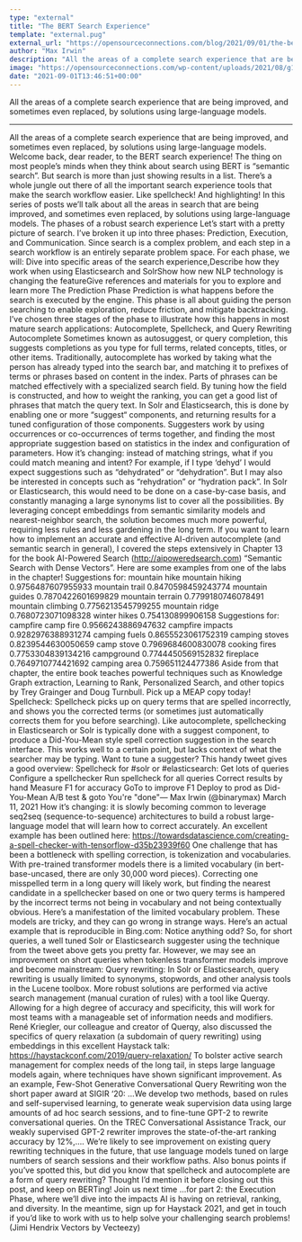 ```yaml
---
type: "external"
title: "The BERT Search Experience"
template: "external.pug"
external_url: "https://opensourceconnections.com/blog/2021/09/01/the-bert-search-experience/"
author: "Max Irwin"
description: "All the areas of a complete search experience that are being improved, and sometimes even replaced, by solutions using large-language models."
image: "https://opensourceconnections.com/wp-content/uploads/2021/08/g1907.png"
date: "2021-09-01T13:46:51+00:00"
---
```


All the areas of a complete search experience that are being improved, and sometimes even replaced, by solutions using large-language models.

---

All the areas of a complete search experience that are being improved, and sometimes even replaced, by solutions using large-language models.
Welcome back, dear reader, to the BERT search experience!  The thing on most people’s minds when they think about search using BERT is “semantic search”.  But search is more than just showing results in a list.  There’s a whole jungle out there of all the important search experience tools that make the search workflow easier.  Like spellcheck!  And highlighting!
In this series of posts we’ll talk about all the areas in search that are being improved, and sometimes even replaced, by solutions using large-language models.
The phases of a robust search experience
Let’s start with a pretty picture of search.  I’ve broken it up into three phases:  Prediction, Execution, and Communication.
Since search is a complex problem, and each step in a search workflow is an entirely separate problem space.  For each phase, we will:
Dive into specific areas of the search experience,Describe how they work when using Elasticsearch and SolrShow how new NLP technology is changing the featureGive references and materials for you to explore and learn more
The Prediction Phase
Prediction is what happens before the search is executed by the engine. This phase is all about guiding the person searching to enable exploration, reduce friction, and mitigate backtracking.  I’ve chosen three stages of the phase to illustrate how this happens in most mature search applications: Autocomplete, Spellcheck, and Query Rewriting
Autocomplete
Sometimes known as autosuggest, or query completion, this suggests completions as you type for full terms, related concepts, titles, or other items.
Traditionally, autocomplete has worked by taking what the person has already typed into the search bar, and matching it to prefixes of terms or phrases based on content in the index.  Parts of phrases can be matched effectively with a specialized search field.  By tuning how the field is constructed, and how to weight the ranking, you can get a good list of phrases that match the query text.
In Solr and Elasticsearch, this is done by enabling one or more “suggest“ components, and returning results for a tuned configuration of those components.  Suggesters work by using occurrences or co-occurrences of terms together, and finding the most appropriate suggestion based on statistics in the index and configuration of parameters.
How it’s changing: instead of matching strings, what if you could match meaning and intent?  For example, if I type ‘dehyd’ I would expect suggestions such as “dehydrated” or “dehydration”.  But I may also be interested in concepts such as “rehydration” or “hydration pack”.  In Solr or Elasticsearch, this would need to be done on a case-by-case basis, and constantly managing a large synonyms list to cover all the possibilities.  By leveraging concept embeddings from semantic similarity models and nearest-neighbor search, the solution becomes much more powerful, requiring less rules and less gardening in the long term.
If you want to learn how to implement an accurate and effective AI-driven autocomplete (and semantic search in general), I covered the steps extensively in Chapter 13 for the book AI-Powered Search (http://aipoweredsearch.com) “Semantic Search with Dense Vectors”.
Here are some examples from one of the labs in the chapter!
Suggestions for: mountain hike
mountain hiking 0.9756487607955933
mountain trail 0.8470598459243774
mountain guides 0.7870422601699829
mountain terrain 0.7799180746078491
mountain climbing 0.7756213545799255
mountain ridge 0.7680723071098328
winter hikes 0.754130899906158
Suggestions for: campfire
camp fire 0.9566243886947632
campfire impacts 0.9282976388931274
camping fuels 0.8655523061752319
camping stoves 0.8239544630050659
camp stove 0.7969684600830078
cooking fires 0.7753304839134216
campground 0.7744450569152832
fireplace 0.7649710774421692
camping area 0.759651124477386
Aside from that chapter, the entire book teaches powerful techniques such as Knowledge Graph extraction, Learning to Rank, Personalized Search, and other topics by Trey Grainger and Doug Turnbull. Pick up a MEAP copy today!
Spellcheck:
Spellcheck picks up on query terms that are spelled incorrectly, and shows you the corrected terms (or sometimes just automatically corrects them for you before searching).  Like autocomplete, spellchecking in Elasticsearch or Solr is typically done with a suggest component, to produce a Did-You-Mean style spell correction suggestion in the search interface.  This works well to a certain point, but lacks context of what the searcher may be typing.  Want to tune a suggester?  This handy tweet gives a good overview:
Spellcheck for #solr or #elasticsearch: Get lots of queries Configure a spellchecker Run spellcheck for all queries Correct results by hand Measure F1 for accuracy GoTo to improve F1 Deploy to prod as Did-You-Mean A/B test & goto You're "done"— Max Irwin (@binarymax) March 11, 2021
How it’s changing: it is slowly becoming common to leverage seq2seq (sequence-to-sequence) architectures to build a robust large-language model that will learn how to correct accurately.  An excellent example has been outlined here: https://towardsdatascience.com/creating-a-spell-checker-with-tensorflow-d35b23939f60
One challenge that has been a bottleneck with spelling correction, is tokenization and vocabularies.  With pre-trained transformer models there is a limited vocabulary (in bert-base-uncased, there are only 30,000 word pieces).  Correcting one misspelled term in a long query will likely work, but finding the nearest candidate in a spellchecker based on one or two query terms is hampered by the incorrect terms not being in vocabulary and not being contextually obvious.
Here’s a manifestation of the limited vocabulary problem. These models are tricky, and they can go wrong in strange ways.  Here’s an actual example that is reproducible in Bing.com:
Notice anything odd?
So, for short queries, a well tuned Solr or Elasticsearch suggester using the technique from the tweet above gets you pretty far.  However, we may see an improvement on short queries when tokenless transformer models improve and become mainstream:
Query rewriting:
In Solr or Elasticsearch, query rewriting is usually limited to synonyms, stopwords, and other analysis tools in the Lucene toolbox. More robust solutions are performed via active search management (manual curation of rules) with a tool like Querqy.  Allowing for a high degree of accuracy and specificity, this will work for most teams with a manageable set of information needs and modifiers.
René Kriegler, our colleague and creator of Querqy, also discussed the specifics of query relaxation (a subdomain of query rewriting) using embeddings in this excellent Haystack talk: https://haystackconf.com/2019/query-relaxation/
To bolster active search management for complex needs of the long tail, in steps large language models again, where techniques have shown significant improvement. As an example, Few-Shot Generative Conversational Query Rewriting won the short paper award at SIGIR ‘20:
…We develop two methods, based on rules and self-supervised learning, to generate weak supervision data using large amounts of ad hoc search sessions, and to fine-tune GPT-2 to rewrite conversational queries. On the TREC Conversational Assistance Track, our weakly supervised GPT-2 rewriter improves the state-of-the-art ranking accuracy by 12%,….
We’re likely to see improvement on existing query rewriting techniques in the future, that use language models tuned on large numbers of search sessions and their workflow paths.
Also bonus points if you’ve spotted this, but did you know that spellcheck and autocomplete are a form of query rewriting?  Thought I’d mention it before closing out this post, and keep on BERTing!
Join us next time
…for part 2: the Execution Phase, where we’ll dive into the impacts AI is having on retrieval, ranking, and diversity.
In the meantime, sign up for Haystack 2021, and get in touch if you’d like to work with us to help solve your challenging search problems!
(Jimi Hendrix Vectors by Vecteezy)
